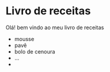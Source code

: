 # Livro de receitas

Olá! bem vindo ao meu livro de receitas 

- mousse
- pavê
- bolo de cenoura
- ...
- 
